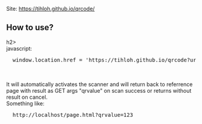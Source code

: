 Site: https://tihloh.github.io/qrcode/

<h2>How to use?</h2>h2><br>
javascript:
<pre>
  window.location.href = 'https://tihloh.github.io/qrcode?url=' + encodeURIComponent(window.location.href);
</pre>
<br><br>
It will automatically activates the scanner and will return back to referrence page with result as GET args "qrvalue" on scan success or returns without result on cancel.<br>
Something like:
<pre>
  http://localhost/page.html?qrvalue=123
</pre>
